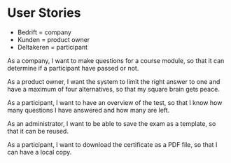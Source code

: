 # User Stories
* Bedrift = company
* Kunden = product owner
* Deltakeren = participant

As a company, I want to make questions for a course module, so that it can determine if a participant have passed or not.

As a product owner, I want the system to limit the right answer to one and have a maximum of four alternatives, so that my square brain gets peace.

As a participant, I want to have an overview of the test, so that I know how many questions I have answered and how many are left.

As an administrator, I want to be able to save the exam as a template, so that it can be reused.

As a participant, I want to download the certificate as a PDF file, so that I can have a local copy.
